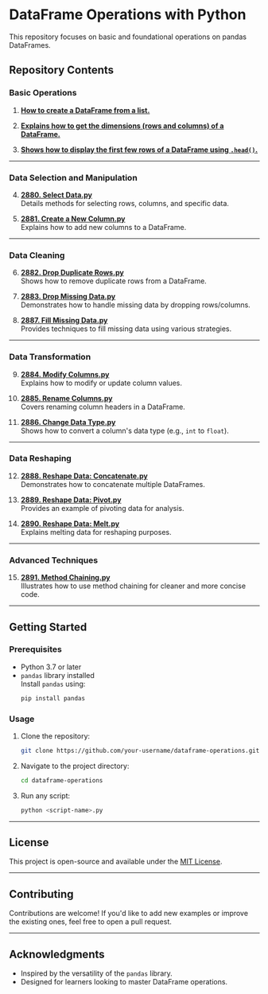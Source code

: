 # DataFrame Operations with Python  

This repository focuses on basic and foundational operations on pandas DataFrames.


## **Repository Contents**  

### **Basic Operations**
1. **[How to create a DataFrame from a list.](https://github.com/drishtiisharma/Leetcode/blob/main/Study%20Plans/Introduction%20to%20Pandas/2877.%20Create%20a%20DataFrame%20from%20List.py)**  
   

2. **[Explains how to get the dimensions (rows and columns) of a DataFrame.](https://github.com/drishtiisharma/Leetcode/blob/main/Study%20Plans/Introduction%20to%20Pandas/2878.%20Get%20the%20Size%20of%20a%20DataFrame.py)**  
   

3. **[Shows how to display the first few rows of a DataFrame using `.head()`.](https://github.com/drishtiisharma/Leetcode/blob/main/Study%20Plans/Introduction%20to%20Pandas/2879.%20Display%20the%20first%203%20rows.py)**  
   

---

### **Data Selection and Manipulation**
4. **[2880. Select Data.py](2880.%20Select%20Data.py)**  
   Details methods for selecting rows, columns, and specific data.

5. **[2881. Create a New Column.py](2881.%20Create%20a%20New%20Column.py)**  
   Explains how to add new columns to a DataFrame.

---

### **Data Cleaning**
6. **[2882. Drop Duplicate Rows.py](2882.%20Drop%20Duplicate%20Rows.py)**  
   Shows how to remove duplicate rows from a DataFrame.

7. **[2883. Drop Missing Data.py](2883.%20Drop%20Missing%20Data.py)**  
   Demonstrates how to handle missing data by dropping rows/columns.

8. **[2887. Fill Missing Data.py](2887.%20Fill%20Missing%20Data.py)**  
   Provides techniques to fill missing data using various strategies.

---

### **Data Transformation**
9. **[2884. Modify Columns.py](2884.%20Modify%20Columns.py)**  
   Explains how to modify or update column values.

10. **[2885. Rename Columns.py](2885.%20Rename%20Columns.py)**  
    Covers renaming column headers in a DataFrame.

11. **[2886. Change Data Type.py](2886.%20Change%20Data%20Type.py)**  
    Shows how to convert a column's data type (e.g., `int` to `float`).

---

### **Data Reshaping**
12. **[2888. Reshape Data: Concatenate.py](2888.%20Reshape%20Data:%20Concatenate.py)**  
    Demonstrates how to concatenate multiple DataFrames.

13. **[2889. Reshape Data: Pivot.py](2889.%20Reshape%20Data:%20Pivot.py)**  
    Provides an example of pivoting data for analysis.

14. **[2890. Reshape Data: Melt.py](2890.%20Reshape%20Data:%20Melt.py)**  
    Explains melting data for reshaping purposes.

---

### **Advanced Techniques**
15. **[2891. Method Chaining.py](2891.%20Method%20Chaining.py)**  
    Illustrates how to use method chaining for cleaner and more concise code.

---

## **Getting Started**

### **Prerequisites**
- Python 3.7 or later
- `pandas` library installed  
  Install `pandas` using:  
  ```bash
  pip install pandas
  ```

### **Usage**
1. Clone the repository:
   ```bash
   git clone https://github.com/your-username/dataframe-operations.git
   ```
2. Navigate to the project directory:
   ```bash
   cd dataframe-operations
   ```
3. Run any script:
   ```bash
   python <script-name>.py
   ```

---

## **License**
This project is open-source and available under the [MIT License](LICENSE).

---

## **Contributing**
Contributions are welcome! If you'd like to add new examples or improve the existing ones, feel free to open a pull request.  

---

## **Acknowledgments**
- Inspired by the versatility of the `pandas` library.
- Designed for learners looking to master DataFrame operations.
